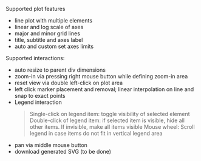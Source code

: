 Supported plot features
- line plot with multiple elements
- linear and log scale of axes
- major and minor grid lines
- title, subtitle and axes label
- auto and custom set axes limits

Supported interactions:
- auto resize to parent div dimensions
- zoom-in via pressing right mouse button while defining zoom-in area
- reset view via double left-click on plot area
- left click marker placement and removal; linear interpolation on line and snap to exact points
- Legend interaction
  > Single-click on legend item: toggle visibility of selected element
  > Double-click of legend item: if selected item is visible, hide all other items. If invisible, make all items visible
  > Mouse wheel: Scroll legend in case items do not fit in vertical legend area
- pan via middle mouse button 
- download generated SVG (to be done)
